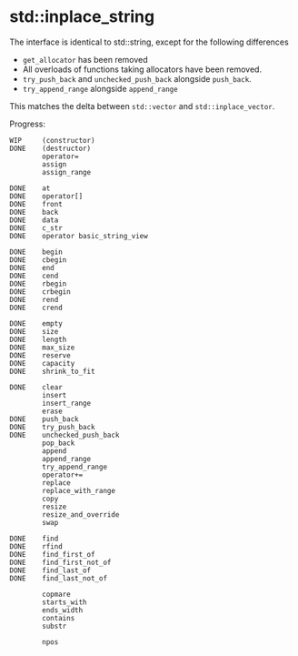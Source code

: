 # std::inplace_string
The interface is identical to std::string, except for the following differences
* `get_allocator` has been removed
* All overloads of functions taking allocators have been removed.
* `try_push_back` and `unchecked_push_back` alongside `push_back`.
* `try_append_range` alongside `append_range`

This matches the delta between `std::vector` and `std::inplace_vector`.

Progress:
```
WIP     (constructor)
DONE    (destructor)
        operator=
        assign
        assign_range
        
DONE    at
DONE    operator[]
DONE    front
DONE    back
DONE    data
DONE    c_str
DONE    operator basic_string_view
        
DONE    begin
DONE    cbegin
DONE    end
DONE    cend
DONE    rbegin
DONE    crbegin
DONE    rend
DONE    crend
        
DONE    empty
DONE    size
DONE    length
DONE    max_size
DONE    reserve
DONE    capacity
DONE    shrink_to_fit
        
DONE    clear
        insert
        insert_range
        erase
DONE    push_back
DONE    try_push_back
DONE    unchecked_push_back
        pop_back
        append
        append_range
        try_append_range
        operator+=
        replace
        replace_with_range
        copy
        resize
        resize_and_override
        swap
        
DONE    find
DONE    rfind
DONE    find_first_of
DONE    find_first_not_of
DONE    find_last_of
DONE    find_last_not_of
        
        copmare
        starts_with
        ends_width
        contains
        substr
        
        npos
```